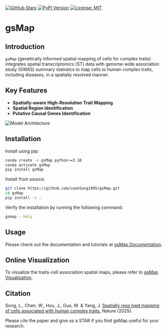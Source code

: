 [![GitHub Stars](https://img.shields.io/github/stars/JianYang-Lab/gsMap?logo=GitHub&color=yellow)](https://github.com/LeonSong1995/gsMap/stargazers)
[![PyPI Version](https://img.shields.io/pypi/v/gsMap)](https://pypi.org/project/gsMap)
[![License: MIT](https://img.shields.io/badge/License-MIT-yellow.svg)](https://opensource.org/licenses/MIT)

# gsMap

## Introduction

`gsMap` (genetically informed spatial mapping of cells for complex traits)
integrates spatial transcriptomics (ST) data with genome-wide association study (GWAS)
summary statistics to map cells to human complex traits, including diseases,
in a spatially resolved manner.

## Key Features

- **Spatially-aware High-Resolution Trait Mapping**
- **Spatial Region Identification**
- **Putative Causal Genes Identification**

![Model Architecture](schematic.png)

## Installation

Install using pip:

```bash
conda create -n gsMap python>=3.10
conda activate gsMap
pip install gsMap
```

Install from source:

```bash
git clone https://github.com/LeonSong1995/gsMap.git
cd gsMap
pip install -e .
```

Verify the installation by running the following command:

```bash
gsmap --help
```

## Usage

Please check out the documentation and tutorials at [gsMap Documentation](https://yanglab.westlake.edu.cn/gsmap/document/software).

## Online Visualization

To visualize the traits-cell association spatial maps,
please refer to [gsMap Visualization](https://yanglab.westlake.edu.cn/gsmap/visualize).

## Citation

Song, L., Chen, W., Hou, J., Guo, M. & Yang, J.
[Spatially reso lved mapping of cells associated with human complex traits.](https://doi.org/10.1038/s41586-025-08757-x)
Nature (2025).

Please cite the paper and give us a STAR if you find gsMap useful for your research.
